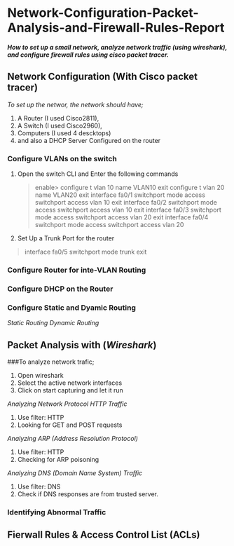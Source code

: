 # Network-Configuration-Packet-Analysis-and-Firewall-Rules-Report
***How to set up a small network, analyze network traffic (using wireshark), and configure firewall rules using cisco packet tracer.***

## Network Configuration (With Cisco packet tracer)
*To set up the networ, the network should have;*
1. A Router (I used Cisco2811),
2. A Switch (I used Cisco2960),
3. Computers (I used 4 descktops)
4. and also a DHCP Server Configured on the router

### Configure VLANs on the switch
1. Open the switch CLI and Enter the following commands
   > enable>
   > configure t
   > vlan 10
   > name VLAN10
   > exit
   > configure t
   > vlan 20
   > name VLAN20
   > exit
   > interface fa0/1
   > switchport mode access
   > switchport access vlan 10
   > exit
   > interface fa0/2
   > switchport mode access
   > switchport access vlan 10
   > exit
   > interface fa0/3
   > switchport mode access
   > switchport access vlan 20
   > exit
   > interface fa0/4
   > switchport mode access
   > switchport access vlan 20
  2. Set Up a Trunk Port for the router
   > interface fa0/5
   > switchport mode trunk
   > exit
### Configure Router for inte-VLAN Routing

### Configure DHCP on the Router

### Configure Static and Dyamic Routing
*Static Routing*
*Dynamic Routing*

## Packet Analysis with (*Wireshark*)
###To analyze network trafic;
1. Open wireshark
2. Select the active network interfaces
3. Click on start capturing and let it run

*Analyzing Network Protocol HTTP Traffic*
1. Use filter: HTTP
2. Looking for GET and POST requests

*Analyzing ARP (Address Resolution Protocol)*
1. Use filter: HTTP
2. Checking for ARP poisoning

*Analyzing DNS (Domain Name System) Traffic*
1. Use filter: DNS
2. Check if DNS responses are from trusted server.

### Identifying Abnormal Traffic


## Fierwall Rules & Access Control List (ACLs)

